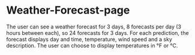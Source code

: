 # Weather-Forecast-page
The user can see a weather forecast for 3 days, 8 forecasts per day (3 hours between each), so 24 forecasts for 3 days. For each prediction, the forecast displays day and time, temperature, wind speed and a sky description. The user can choose to display temperatures in °F or °C.
